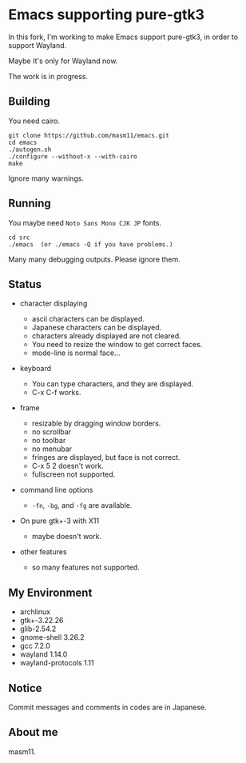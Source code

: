 # Emacs supporting pure-gtk3

In this fork, I'm working to make Emacs support pure-gtk3, in order to support Wayland.

Maybe It's only for Wayland now.

The work is in progress.

## Building

You need cairo.

```
git clone https://github.com/masm11/emacs.git
cd emacs
./autogen.sh
./configure --without-x --with-cairo
make
```

Ignore many warnings.

## Running

You maybe need `Noto Sans Mono CJK JP` fonts.

```
cd src
./emacs  (or ./emacs -Q if you have problems.)
```

Many many debugging outputs. Please ignore them.

## Status

- character displaying
  - ascii characters can be displayed.
  - Japanese characters can be displayed.
  - characters already displayed are not cleared.
  - You need to resize the window to get correct faces.
  - mode-line is normal face...

- keyboard
  - You can type characters, and they are displayed.
  - C-x C-f works.

- frame
  - resizable by dragging window borders.
  - no scrollbar
  - no toolbar
  - no menubar
  - fringes are displayed, but face is not correct.
  - C-x 5 2 doesn't work.
  - fullscreen not supported.

- command line options
  - `-fn`, `-bg`, and `-fg` are available.

- On pure gtk+-3 with X11
  - maybe doesn't work.

- other features
  - so many features not supported.

## My Environment

- archlinux
- gtk+-3.22.26
- glib-2.54.2
- gnome-shell 3.26.2
- gcc 7.2.0
- wayland 1.14.0
- wayland-protocols 1.11

## Notice

Commit messages and comments in codes are in Japanese.

## About me

masm11.
